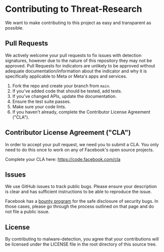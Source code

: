 # Contributing to Threat-Research
We want to make contributing to this project as easy and transparent as
possible.

## Pull Requests
We actively welcome your pull requests to fix issues with detection signatures, however due to the nature of this repository they may not be approved. Pull Requests for indicators are unlikely to be approved without adequate documentation/information about the indicator and why it is specifically applicable to Meta or Meta's apps and services.

1. Fork the repo and create your branch from `main`.
2. If you've added code that should be tested, add tests.
3. If you've changed APIs, update the documentation.
4. Ensure the test suite passes.
5. Make sure your code lints.
6. If you haven't already, complete the Contributor License Agreement ("CLA").

## Contributor License Agreement ("CLA")
In order to accept your pull request, we need you to submit a CLA. You only need
to do this once to work on any of Facebook's open source projects.

Complete your CLA here: <https://code.facebook.com/cla>

## Issues
We use GitHub issues to track public bugs. Please ensure your description is
clear and has sufficient instructions to be able to reproduce the issue.

Facebook has a [bounty program](https://www.facebook.com/whitehat/) for the safe
disclosure of security bugs. In those cases, please go through the process
outlined on that page and do not file a public issue.

## License
By contributing to malware-detection, you agree that your contributions will be licensed
under the LICENSE file in the root directory of this source tree.
